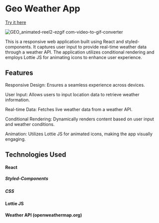# Geo Weather App
 [Try it here](https://geo-atjz.onrender.com)
 
![GEO_animated-reel2-ezgif com-video-to-gif-converter](https://github.com/manos404/geo/assets/152051892/5ecb5287-63b4-4e0d-9f4d-1ff45110ee83)
 
This is a responsive web application built using React and styled-components. It captures user input to provide real-time weather data through a weather API. The application utilizes conditional rendering and employs Lottie JS for animating icons to enhance user experience.

## Features

Responsive Design: Ensures a seamless experience across devices.

User Input: Allows users to input location data to retrieve weather information.

Real-time Data: Fetches live weather data from a weather API.

Conditional Rendering: Dynamically renders content based on user input and weather conditions.

Animation: Utilizes Lottie JS for animated icons, making the app visually engaging.
## Technologies Used

#### React
##### Styled-Components
##### CSS
#### Lottie JS
#### Weather API (openweathermap.org)
 
